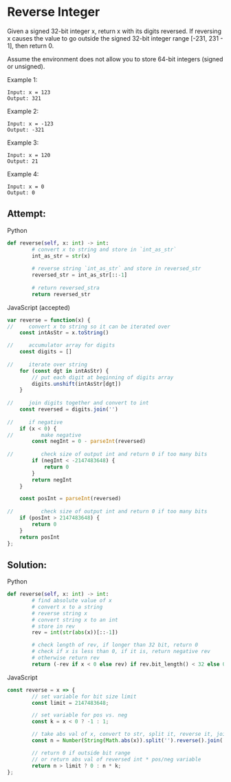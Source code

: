 # Reverse Integer
Given a signed 32-bit integer x, return x with its digits reversed. If reversing x causes the value to go outside the signed 32-bit integer range [-231, 231 - 1], then return 0.

Assume the environment does not allow you to store 64-bit integers (signed or unsigned).

Example 1:
```
Input: x = 123
Output: 321
```
Example 2:
```
Input: x = -123
Output: -321
```
Example 3:
```
Input: x = 120
Output: 21
```
Example 4:
```
Input: x = 0
Output: 0
```

## Attempt:
Python
```py
def reverse(self, x: int) -> int:
        # convert x to string and store in `int_as_str`
        int_as_str = str(x)
        
        # reverse string `int_as_str` and store in reversed_str
        reversed_str = int_as_str[::-1]
        
        # return reversed_stra
        return reversed_str
```

JavaScript (accepted)
```js
var reverse = function(x) {
//     convert x to string so it can be iterated over
    const intAsStr = x.toString()

//     accumulator array for digits
    const digits = []
    
//     iterate over string
    for (const dgt in intAsStr) {
        // put each digit at beginning of digits array
        digits.unshift(intAsStr[dgt])
    }
    
//     join digits together and convert to int
    const reversed = digits.join('')
    
//     if negative
    if (x < 0) {
//         make negative
        const negInt = 0 - parseInt(reversed)
        
//         check size of output int and return 0 if too many bits
        if (negInt < -2147483648) {
            return 0
        }
        return negInt
    }

    const posInt = parseInt(reversed)
    
//         check size of output int and return 0 if too many bits
    if (posInt > 2147483648) {
        return 0
    }
    return posInt
};
```

## Solution:
Python
```py
def reverse(self, x: int) -> int:
        # find absolute value of x
        # convert x to a string
        # reverse string x
        # convert string x to an int
        # store in rev
        rev = int(str(abs(x))[::-1])

        # check length of rev, if longer than 32 bit, return 0
        # check if x is less than 0, if it is, return negative rev
        # otherwise return rev
        return (-rev if x < 0 else rev) if rev.bit_length() < 32 else 0
```

JavaScript
```js
const reverse = x => {
        // set variable for bit size limit
        const limit = 2147483648;

        // set variable for pos vs. neg
        const k = x < 0 ? -1 : 1;

        // take abs val of x, convert to str, split it, reverse it, join with '', convert to int
        const n = Number(String(Math.abs(x)).split('').reverse().join(''));

        // return 0 if outside bit range
        // or return abs val of reversed int * pos/neg variable
        return n > limit ? 0 : n * k;
};
```